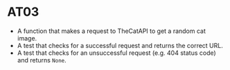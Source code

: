 # AT03
- A function that makes a request to TheCatAPI to get a random cat image.
- A test that checks for a successful request and returns the correct URL.
- A test that checks for an unsuccessful request (e.g. 404 status code) and returns `None`. 
